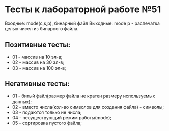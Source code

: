 # Тесты к лабораторной работе №51

Входные: mode(c,s,p), бинарный файл
Выходные: mode p - распечатка целых чисел из бинарного файла.

## Позитивные тесты:
- 01 - массив на 10 эл-в;  
- 02 - массив на 30 эл-в;  
- 03 - массив на 100 эл-в;    

## Негативные тесты:
- 01 - битый файл(размер файла не кратен размеру используемых данных);  
- 02 - вместо числа(кол-во символов для создания файла) - символы;  
- 03 - подаются только не числа;    
- 04 - несуществующий режим работы(mode);  
- 05 - сортировка пустого файла;  
